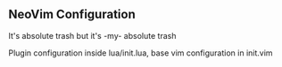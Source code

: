 ## NeoVim Configuration

It's absolute trash but it's -my- absolute trash

Plugin configuration inside lua/init.lua, base vim configuration in init.vim
